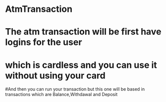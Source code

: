 # AtmTransaction
# The atm transaction will be first have logins for the user
# which is cardless and you can use it without using your card
#And then you can run your transaction but this one will be based in transactions which are Balance,Withdawal and Deposit
